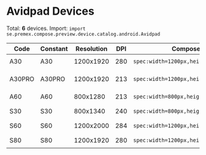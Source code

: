 # Avidpad Devices

Total: **6** devices. Import: `import se.premex.compose.preview.device.catalog.android.Avidpad`

| Code | Constant | Resolution | DPI | Compose Spec | Preview Usage |
|------|----------|------------|-----|-------------|---------------|
| A30 | A30 | 1200x1920 | 280 | `spec:width=1200px,height=1920px,dpi=280` | `@Preview(device = Avidpad.A30)` |
| A30PRO | A30PRO | 1200x1920 | 213 | `spec:width=1200px,height=1920px,dpi=213` | `@Preview(device = Avidpad.A30PRO)` |
| A60 | A60 | 800x1280 | 213 | `spec:width=800px,height=1280px,dpi=213` | `@Preview(device = Avidpad.A60)` |
| S30 | S30 | 800x1340 | 240 | `spec:width=800px,height=1340px,dpi=240` | `@Preview(device = Avidpad.S30)` |
| S60 | S60 | 1200x2000 | 284 | `spec:width=1200px,height=2000px,dpi=284` | `@Preview(device = Avidpad.S60)` |
| S80 | S80 | 1200x1920 | 280 | `spec:width=1200px,height=1920px,dpi=280` | `@Preview(device = Avidpad.S80)` |

<!-- Generated automatically. Do not edit manually. -->
